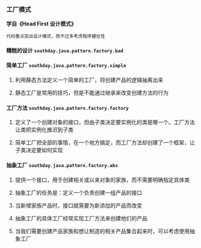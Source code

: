 ### 工厂模式

**学自《Head First 设计模式》**

`代码重点突出设计模式，而不过多考虑程序健壮性`

#### 糟糕的设计 `southday.java.pattern.factory.bad`

#### 简单工厂 `southday.java.pattern.factory.simple`

1. 利用静态方法定义一个简单的工厂，将创建产品的逻辑抽离出来

2. 静态工厂是常用的技巧，但是不能通过继承来改变创建方法的行为

#### 工厂方法 `southday.java.pattern.factory.factory`

1. 定义了一个创建对象的接口，但由子类决定要实例化的类是哪一个。工厂方法让类把实例化推迟到子类

2. 简单工厂把全部的事情，在一个地方搞定，而工厂方法却创建了一个框架，让子类决定要如何实现

#### 抽象工厂 `southday.java.pattern.factory.abs`

1. 提供一个接口，用于创建相关或以来对象的家族，而不需要明确指定具体类

2. 抽象工厂的任务是：定义一个负责创建一组产品的接口

3. 当新增家族产品时，接口就需要为新添加的产品而改变

4. 抽象工厂的具体工厂经常实现工厂方法来创建他们的产品

5. 当我们需要创建产品家族和想让制造的相关产品集合起来时，可以考虑使用抽象工厂
